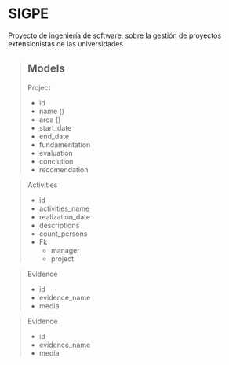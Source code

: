 # SIGPE
Proyecto de ingeniería de software, sobre la gestión de proyectos extensionistas de las universidades

> ## Models
> Project
> * id
> * name ()
> * area ()
> * start_date
> * end_date
> * fundamentation
> * evaluation
> * conclution
> * recomendation

> Activities
> * id
> * activities_name
> * realization_date
> * descriptions
> * count_persons
> * Fk
>   * manager
>   * project


> Evidence
> * id
> * evidence_name
> * media

> Evidence
> * id
> * evidence_name
> * media
